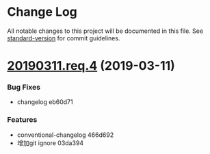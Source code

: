 # Change Log

All notable changes to this project will be documented in this file. See [standard-version](https://github.com/conventional-changelog/standard-version) for commit guidelines.

# [20190311.req.4](/compare/20190311.req.2...20190311.req.4) (2019-03-11)


### Bug Fixes

* changelog eb60d71


### Features

* conventional-changelog 466d692
* 增加git ignore 03da394
